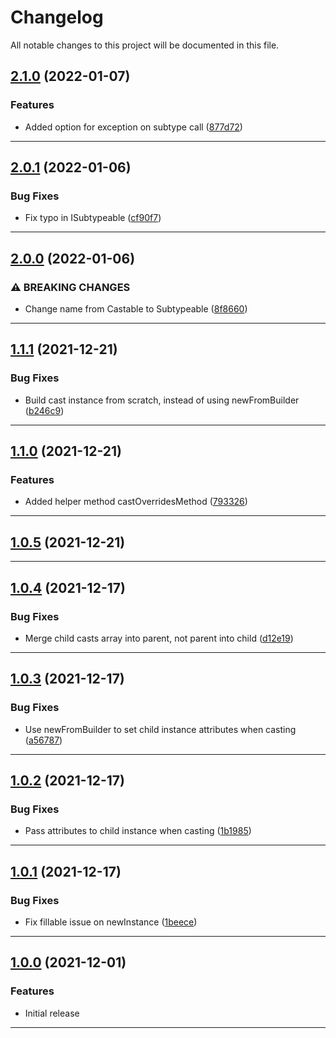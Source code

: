 <!--- BEGIN HEADER -->
# Changelog

All notable changes to this project will be documented in this file.
<!--- END HEADER -->

## [2.1.0](https://github.com/vetmoves/com.moves.php.eloquent.subtypeable/compare/2.0.1...2.1.0) (2022-01-07)
### Features

* Added option for exception on subtype call ([877d72](https://github.com/vetmoves/com.moves.php.eloquent.subtypeable/commit/877d72e8e442a0ae33bede2f4071cae7958baae4))


---

## [2.0.1](https://github.com/vetmoves/com.moves.php.eloquent.subtypeable/compare/2.0.0...2.0.1) (2022-01-06)
### Bug Fixes

* Fix typo in ISubtypeable ([cf90f7](https://github.com/vetmoves/com.moves.php.eloquent.subtypeable/commit/cf90f7c356ec30abd42d39e8cd7b53e6de4d50a0))


---

## [2.0.0](https://github.com/vetmoves/com.moves.php.eloquent.subtypeable/compare/1.1.1...2.0.0) (2022-01-06)
### ⚠ BREAKING CHANGES

* Change name from Castable to Subtypeable ([8f8660](https://github.com/vetmoves/com.moves.php.eloquent.subtypeable/commit/8f86601f1d83bec0ee7190145596ba02cbcc2466))


---

## [1.1.1](https://github.com/vetmoves/com.moves.php.eloquent.subtypeable/compare/1.1.0...1.1.1) (2021-12-21)
### Bug Fixes

* Build cast instance from scratch, instead of using newFromBuilder ([b246c9](https://github.com/vetmoves/com.moves.php.eloquent.subtypeable/commit/b246c9a95f376799d9fdd0d2ba5cca86abd70f66))


---

## [1.1.0](https://github.com/vetmoves/com.moves.php.eloquent.subtypeable/compare/1.0.5...1.1.0) (2021-12-21)
### Features

* Added helper method castOverridesMethod ([793326](https://github.com/vetmoves/com.moves.php.eloquent.subtypeable/commit/7933266c90d911b0c9a7bd118905456711a99073))


---

## [1.0.5](https://github.com/vetmoves/com.moves.php.eloquent.subtypeable/compare/1.0.4...1.0.5) (2021-12-21)

---

## [1.0.4](https://github.com/vetmoves/com.moves.php.eloquent.subtypeable/compare/1.0.3...1.0.4) (2021-12-17)
### Bug Fixes

* Merge child casts array into parent, not parent into child ([d12e19](https://github.com/vetmoves/com.moves.php.eloquent.subtypeable/commit/d12e1903f310a7ad940d3b18e9920ab2b33c1529))


---

## [1.0.3](https://github.com/vetmoves/com.moves.php.eloquent.subtypeable/compare/1.0.2...1.0.3) (2021-12-17)
### Bug Fixes

* Use newFromBuilder to set child instance attributes when casting ([a56787](https://github.com/vetmoves/com.moves.php.eloquent.subtypeable/commit/a56787ddfe3d8daa02ca76cca88d78d77e5f7dc1))


---

## [1.0.2](https://github.com/vetmoves/com.moves.php.eloquent.subtypeable/compare/1.0.1...1.0.2) (2021-12-17)
### Bug Fixes

* Pass attributes to child instance when casting ([1b1985](https://github.com/vetmoves/com.moves.php.eloquent.subtypeable/commit/1b198574e5537c1612817431d754d4ec2493b78f))


---

## [1.0.1](https://github.com/vetmoves/com.moves.php.eloquent.subtypeable/compare/1.0.0...1.0.1) (2021-12-17)
### Bug Fixes

* Fix fillable issue on newInstance ([1beece](https://github.com/vetmoves/com.moves.php.eloquent.subtypeable/commit/1beecef3c42a8a6220f7342f1978f470a80d6342))


---

## [1.0.0](https://github.com/vetmoves/com.moves.php.eloquent.subtypeable/compare/0.0.0...1.0.0) (2021-12-01)
### Features

* Initial release


---

